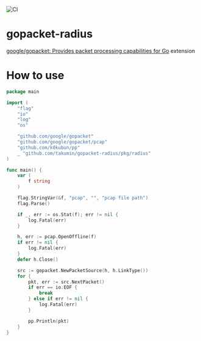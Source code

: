 ![CI](https://github.com/takumin/gopacket-radius/workflows/CI/badge.svg)

# gopacket-radius
[google/gopacket: Provides packet processing capabilities for Go](https://github.com/google/gopacket) extension

# How to use
```go
package main

import (
	"flag"
	"io"
	"log"
	"os"

	"github.com/google/gopacket"
	"github.com/google/gopacket/pcap"
	"github.com/k0kubun/pp"
	_ "github.com/takumin/gopacket-radius/pkg/radius"
)

func main() {
	var (
		f string
	)

	flag.StringVar(&f, "pcap", "", "pcap file path")
	flag.Parse()

	if _, err := os.Stat(f); err != nil {
		log.Fatal(err)
	}

	h, err := pcap.OpenOffline(f)
	if err != nil {
		log.Fatal(err)
	}
	defer h.Close()

	src := gopacket.NewPacketSource(h, h.LinkType())
	for {
		pkt, err := src.NextPacket()
		if err == io.EOF {
			break
		} else if err != nil {
			log.Fatal(err)
		}

		pp.Println(pkt)
	}
}
```
